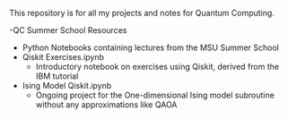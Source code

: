 This repository is for all my projects and notes for Quantum Computing.

-QC Summer School Resources
  - Python Notebooks containing lectures from the MSU Summer School
- Qiskit Exercises.ipynb
  - Introductory notebook on exercises using Qiskit, derived from the IBM tutorial
- Ising Model Qiskit.ipynb
  - Ongoing project for the One-dimensional Ising model subroutine without any approximations like QAOA  
